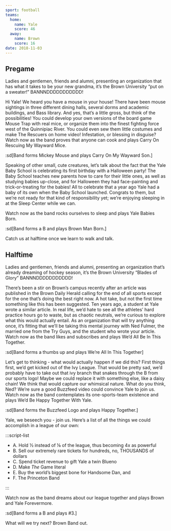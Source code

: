 ```yaml
---
sport: football
teams:
  home:
    name: Yale
    score: 46
  away:
    name: Brown
    score: 16
date: 2018-11-03
---
```


## Pregame

Ladies and gentlemen, friends and alumni, presenting an organization that has what it takes to be your new grandma, it’s the Brown University “put on a sweater!” BANNNDDDDDDDDDDD!

Hi Yale! We heard you have a mouse in your house! There have been mouse sightings in three different dining halls, several dorms and academic buildings, and Bass library. And yes, that’s a little gross, but think of the possibilities! You could develop your own versions of the board game Mouse Trap with real mice, or organize them into the finest fighting force west of the Quinnipiac River. You could even sew them little costumes and make The Rescuers on home video! Infestation, or blessing in disguise? Watch now as the band proves that anyone can cook and plays Carry On Rescuing My Wayward Mice.

:sd[Band forms Mickey Mouse and plays Carry On My Wayward Son.]

Speaking of other small, cute creatures, let’s talk about the fact that the Yale Baby School is celebrating its first birthday with a Halloween party! The Baby School teaches new parents how to care for their little ones, as well as studying babies up-close, and for Halloween they had face-painting and trick-or-treating for the babies! All to celebrate that a year ago Yale had a baby of its own when the Baby School launched. Congrats to them, but we’re not ready for that kind of responsibility yet; we’re enjoying sleeping in at the Sleep Center while we can.

Watch now as the band rocks ourselves to sleep and plays Yale Babies Born.

:sd[Band forms a B and plays Brown Man Born.]

Catch us at halftime once we learn to walk and talk.

## Halftime

Ladies and gentlemen, friends and alumni, presenting an organization that’s already dreaming of hockey season, it’s the Brown University “Blades of Glory” BANNNDDDDDDDDDDD!

There’s been a stir on Brown’s campus recently after an article was published in the Brown Daily Herald calling for the end of all sports except for the one that’s doing the best right now. A hot take, but not the first time something like this has been suggested. Ten years ago, a student at Yale wrote a similar article. In real life, we’d hate to see all the athletes’ hard practice hours go to waste, but as chaotic neutrals, we’re curious to explore what this would actually entail. As an organization that will try anything once, it’s fitting that we’ll be taking this mental journey with Ned Fulmer, the married one from the Try Guys, and the student who wrote your article. Watch now as the band likes and subscribes and plays We’d All Be In This Together.

:sd[Band forms a thumbs up and plays We’re All In This Together]

Let’s get to thinking - what would actually happen if we did this? First things first, we’d get kicked out of the Ivy League. That would be pretty sad, we’d probably have to take out that ivy branch that snakes through the B from our sports logo! Maybe we could replace it with something else, like a daisy chain! We think that would capture our whimsical nature. What do you think, Ned? We’re sure a good Buzzfeed video could convince Yale to join us. Watch now as the band contemplates its one-sports-team existence and plays We’d Be Happy Together With Yale.

:sd[Band forms the Buzzfeed Logo and plays Happy Together.]

Yale, we beseech you - join us. Here’s a list of all the things we could accomplish in a league of our own:

:::script-list

- A. Hold ½ instead of ⅛ of the league, thus becoming 4x as powerful
- B. Sell our extremely rare tickets for hundreds, no, THOUSANDS of dollars
- C. Spend ticket revenue to gift Yale a twin Blueno
- D. Make _The_ Game literal
- E. Buy the world’s biggest bone for Handsome Dan, and
- F. The Princeton Band

:::

Watch now as the band dreams about our league together and plays Brown and Yale Forevermore.

:sd[Band forms a B and plays #3.]

What will we try next? Brown Band out.
